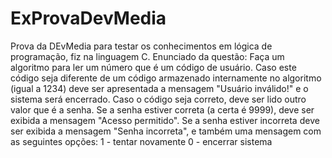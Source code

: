 # ExProvaDevMedia
Prova da DEvMedia para testar os conhecimentos em lógica de programação, fiz na linguagem C. Enunciado da questão:  Faça um algoritmo para ler um número que é um código de usuário.  Caso este código seja diferente de um código armazenado internamente no algoritmo (igual a 1234) deve ser apresentada a mensagem "Usuário inválido!" e o sistema será encerrado.  Caso o código seja correto, deve ser lido outro valor que é a senha.  Se a senha estiver correta (a certa é 9999), deve ser exibida a mensagem "Acesso permitido".  Se a senha estiver incorreta deve ser exibida a mensagem "Senha incorreta", e também uma mensagem com as seguintes opções:  1 - tentar novamente 0 - encerrar sistema
